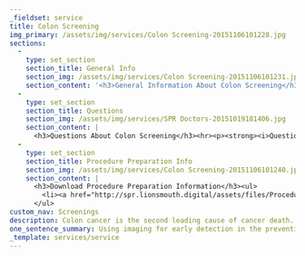 ```yaml
---
_fieldset: service
title: Colon Screening
img_primary: /assets/img/services/Colon Screening-20151106101228.jpg
sections:
  - 
    type: set_section
    section_title: General Info
    section_img: /assets/img/services/Colon Screening-20151106101231.jpg
    section_content: '<h3>General Information About Colon Screening</h3><p>Colon cancer is the second leading cause of cancer death in the U.S., however less than half the population is screened for colon cancer. Our colon screening uses colonography, a newer, more comfortable alternative to traditional colonoscopy that uses sophisticated low radiation CT scans to provide a detailed study of the colon for early detection of cancer and polyps. No sedation is required, there is minimal patient discomfort, and the procedure time is short.</p><p>It is a leading factor in reducing the incidence of colon cancer for persons over the age of 50. Discuss your need for a CT Colon Cancer Screening with your primary care physician or contact us at: <a href="tel:651.632.5700" target="_blank">651.632.5700</a>.</p>'
  - 
    type: set_section
    section_title: Questions
    section_img: /assets/img/services/SPR Doctors-20151019181406.jpg
    section_content: |
      <h3>Questions About Colon Screening</h3><hr><p><strong><i>Question: How Do I Schedule a CT Colonography Exam?</i></strong></p><p>Answer: These exams are elective procedures and can be scheduled directly with St. Paul Radiology by calling <a href="tel:651.632.5700" target="_blank">651.632.5700</a>. St. Paul Radiology encourages patients to discuss the risks and benefits of these elective procedures with their primary care physician. At your request, a copy of the medical report can be sent to your primary care provider.</p><hr><p><strong><i>Question: Who Should Consider a Preventative Screening Evaluation?</i></strong></p><p>Answer: St. Paul Radiology’s clients are people who are interested in their preventative and wellness. They recognize the value of early detection in the prevention and the treatment of disease. They realize that true patient care begins with themselves, the patient.</p><hr><p><strong><i>Question: Are These Procedures the Same as the “Body Scan Vans” Seen in Other Parts of the Country?</i></strong></p><p>Answer: No. St. Paul Radiology’s studies are performed in a licensed, state-of-the-art permanent facility. At the conclusion of the study, you will have a face to face consultation with a Board Certified Radiologist who will review your examination and the results with you.</p><hr><p><strong><i>Question: Who Will Interpret My Examination?</i></strong></p><p>Answer: All studies are interpreted by Board Certified Radiologists (St. Paul Radiology) with expertise in both body imaging and preventative imaging. St. Paul Radiology takes a multi-disciplinary approach to provide reassurance that appropriate recommendations are made at the conclusion of the exam. These physicians participate in the multi-disciplinary diagnosis and treatment of vascular disease, lung disease, and oncologic disorders. Additionally, with your approval, St. Paul Radiology will provide reports and images to your primary care physician.<br></p><hr><p><strong><i>Question: What is the Mission of St. Paul Radiology’s Preventative Screening Program?</i></strong></p><p>Answer: The program is designed to provide superior CT screening at state-of-the-art imaging centers for the early detection of coronary artery disease, lung cancer and colon cancer, while remaining committed to educating the consumer about the issues of quality, expertise and competence in the newly emerging field of preventative imaging. At the Preventative Screening Program, preventative imaging is performed in a controlled setting with direct physician supervision. Furthermore, the physicians of this practice are all Board Certified in Diagnostic Radiology. They are respected, active members of the Twin Cities medical community and they are on the medical staff of many Twin Cities area hospitals.</p><hr><p><strong><i>Question: What are the Risk Factors for Colon Cancer?</i></strong></p>Answer:<ul><li>Age</li><li>Family History</li><li>Other Colon Diseases</li><li>Familial Polyposis</li><li>Ulcerative Colitis</li><li>Crohn's Disease</li><li>Chronic Inflammatory Bowel Disease </li><li>Previous Colorectal Cancer</li></ul><hr><p><strong><i>Question: What is the CT Colonography Examination?</i></strong></p><p>Answer: In general, a screening exam is a study used to detect a disease process before signs or symptoms are present. For example, mammography detects early breast cancer. A CT Colonography exam is a sophisticated low radiation exam utilizing a multi-detector CT scanner to look for colon cancer and colon polyps. Special protocols are used to enhance the screening examination. A small tube is placed into the rectum through which carbon dioxide is used for insufflation. This distends the colon, allowing St. Paul Radiology physicians to obtain detailed CT images. No sedation is required, there is minimal patient discomfort, and the procedure time is short.</p><hr><p><strong><i>Question: What Does the CT Colonography Examination Tell My Physician and Me?</i></strong></p><p>Answer: This procedure provides detailed information on your colon health, including the detection of significant colon polyps and colon cancers.</p><hr><p><strong><i>Question: What Are the Benefits of a CT Colonography Examination?</i></strong></p><p>Answer: Colon cancer is the second leading cause of cancer death in the United States for both men and women. However, less than half of the population is currently screened for colon cancer. Although the potential risk is clear, many people are reluctant to undergo screening because of the perceived discomfort associated with traditional screening exams. CT colonography offers patients an efficacious alternative to colonoscopy for screening.</p><hr><p><strong><i>Question: Who Should Have a CT Colonography Examination?</i></strong></p><p>Answer: The CT colonography exam is not for everyone. In general it is most appropriate for men and women over 50. It is not for people with known colon cancer, colon cancer symptoms, or previously removed colon polyps. After scheduling this exam a St. Paul Radiology nurse will contact you to ensure the procedure is appropriate for you.</p><hr><p><strong><i>Question: How Do I Prepare for the CT Colonography Examination?</i></strong></p><p>Answer: Patients will be provided a dietary prep kit with instructions prior to the exam. The kit includes a recommended menu to be followed for two days before the exam. The St. Paul Radiology nurse will review these instructions with you to ensure adequate preparation. As with colonoscopy, adequate dietary preparation impacts exam quality. This diet, combined with the colon cleansing medicines provided in the kit, will remove stool from your colon. This allows St. Paul Radiology physicians to detect any polyps or masses that may be in the colon. If stool remains in the colon, it could hide a polyp or could be confused with a polyp.</p><hr><p><strong><i>Question: Is the CT Colonography Examination Safe?</i></strong></p><p>Answer: Yes. Radiation exposure is minimal. No needles, injections, or sedations are used.</p><hr><p><strong><i>Question: Is the CT Colonography Examination Painful?</i></strong></p><p>Answer: No. Most patients feel minimal discomfort during the exam. Some patients report cramping during colon insufflation; however, this is short-lived.</p><hr><p><strong><i>Question: How Do I Receive Results From the CT Colonography Examination?</i></strong></p><p>Answer: After your screening, one of the St. Paul Radiology Board Certified Radiologists will interpret your screening, comprised of several hundred images. You will then be telephoned within 72 hours by either the Preventative Screening nurse or attending radiologist with your exam results. Your results and medical report will also be shared with your primary care physician, with your approval.</p><hr><p><strong><i>Question: How Long Does the CT Colonography Examination Last?</i></strong></p><p>Answer: Although the screening takes less than ten minutes, you should allow one hour for the entire procedure. You do not need a driver to accompany you.</p><hr><p><strong><i>Question: Is the CT Colonography Examination Covered by Insurance?</i></strong></p><p>Answer: No. Currently the CT Colonography exam is considered preventative for asymptomatic patients. As such, it is not currently covered by insurance. Often, people are reimbursed through flexible medical spending accounts. If a polyp is found in your CT Colonography exam, colonoscopy is recommended. This should be covered by insurance.</p><hr><p><strong><i>Question: Do I Need a Physician's Referral for the CT Colonography Examination?</i></strong></p><p>Answer: No. Although a referral is not required, St. Paul Radiology strongly encourages patients to work closely with their primary care physician to formulate a complete preventative care plan.</p><hr><p><strong><i>Question: I've Undergone the CT Colonography Procedure, Now What?</i></strong></p><p>Answer: When you receive your results, effective treatment options and next step recommendations will be discussed, based upon the results of your exam.</p>
  - 
    type: set_section
    section_title: Procedure Preparation Info
    section_img: /assets/img/services/Colon Screening-20151106101240.jpg
    section_content: |
      <h3>Download Procedure Preparation Information</h3><ul>
      	<li><a href="http://spr.lionsmouth.digital/assets/files/Procedure%20Info%20-%20CT%20Colon%20Screening.pdf" target="_blank"></a><a href="/assets/files/Procedure Prep Info - CT Colon Screening-20161007145328.pdf" target="_blank">CT Colon Screening Procedure Preparation</a></li>
      </ul>
custom_nav: Screenings
description: Colon cancer is the second leading cause of cancer death. Our colon screening uses colonography, a more comfortable alternative to traditional colonoscopy.
one_sentence_summary: Using imaging for early detection in the prevention and treatment of colon disease.
_template: services/service
---
```
















